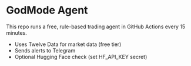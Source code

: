# GodMode Agent

This repo runs a free, rule-based trading agent in GitHub Actions every 15 minutes.
- Uses Twelve Data for market data (free tier)
- Sends alerts to Telegram
- Optional Hugging Face check (set HF_API_KEY secret)
